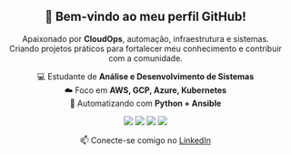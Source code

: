 <h2 align="center">🚀 Bem-vindo ao meu perfil GitHub!</h2>

<p align="center">
  Apaixonado por <strong>CloudOps</strong>, automação, infraestrutura e sistemas.<br>
  Criando projetos práticos para fortalecer meu conhecimento e contribuir com a comunidade.
</p>

<p align="center">
  💻 Estudante de <strong>Análise e Desenvolvimento de Sistemas</strong><br>
  ☁️ Foco em <strong>AWS, GCP, Azure, Kubernetes</strong><br>
  🔧 Automatizando com <strong>Python + Ansible</strong>
</p>

<p align="center">
  <img src="https://img.shields.io/badge/Python-3776AB?style=flat&logo=python&logoColor=white"/>
  <img src="https://img.shields.io/badge/Ansible-EE0000?style=flat&logo=ansible&logoColor=white"/>
  <img src="https://img.shields.io/badge/Kubernetes-326CE5?style=flat&logo=kubernetes&logoColor=white"/>
  <img src="https://img.shields.io/badge/GitHub-100000?style=flat&logo=github&logoColor=white"/>
</p>

<p align="center">
  📫 Conecte-se comigo no <a href="https://www.linkedin.com/in/isaacsmc/">LinkedIn</a>
</p>
